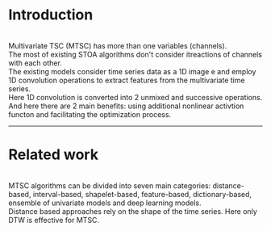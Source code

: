 # Introduction
<br/> Multivariate TSC (MTSC) has more than one variables (channels).
<br/> The most of existing STOA algorithms don't consider itreactions of channels with each other.
<br/> The existing models consider time series data as a 1D image e and employ 1D convolution operations to extract features from the multivariate time series.
<br/> Here 1D convolution is converted into 2 unmixed and successive operations.
<br/> And here there are 2 main benefits: using additional nonlinear activtion functon and facilitating the optimization process.

------

# Related work
<br/> MTSC algorithms can be divided into seven main categories: distance-based, interval-based, shapelet-based, feature-based, dictionary-based, ensemble of univariate models and deep learning models.
<br/> Distance based approaches rely on the shape of the time series. Here only DTW is effective for MTSC.
<br/> 
<br/> 
<br/> 
<br/> 
<br/> 
<br/> 
<br/> 
